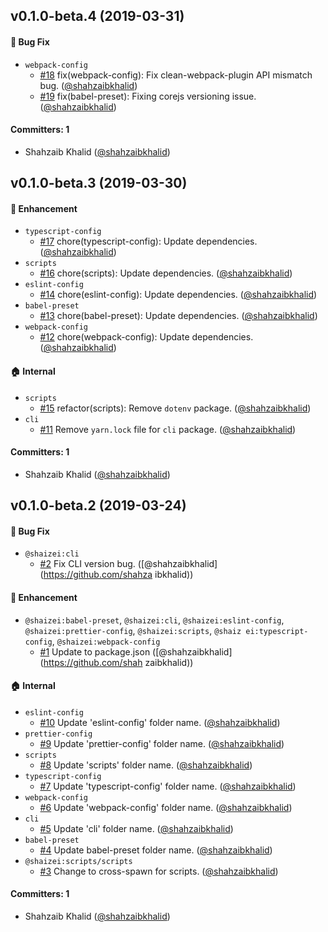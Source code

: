 ## v0.1.0-beta.4 (2019-03-31)

#### :bug: Bug Fix
* `webpack-config`
  * [#18](https://github.com/shahzaibkhalid/shaizei/pull/18) fix(webpack-config): Fix clean-webpack-plugin API mismatch bug. ([@shahzaibkhalid](https://github.com/shahzaibkhalid))
  * [#19](https://github.com/shahzaibkhalid/shaizei/pull/19) fix(babel-preset): Fixing corejs versioning issue. ([@shahzaibkhalid](https://github.com/shahzaibkhalid))

#### Committers: 1
- Shahzaib Khalid ([@shahzaibkhalid](https://github.com/shahzaibkhalid))

## v0.1.0-beta.3 (2019-03-30)

#### :nail_care: Enhancement
* `typescript-config`
  * [#17](https://github.com/shahzaibkhalid/shaizei/pull/17) chore(typescript-config): Update dependencies. ([@shahzaibkhalid](https://github.com/shahzaibkhalid))
* `scripts`
  * [#16](https://github.com/shahzaibkhalid/shaizei/pull/16) chore(scripts): Update dependencies. ([@shahzaibkhalid](https://github.com/shahzaibkhalid))
* `eslint-config`
  * [#14](https://github.com/shahzaibkhalid/shaizei/pull/14) chore(eslint-config): Update dependencies. ([@shahzaibkhalid](https://github.com/shahzaibkhalid))
* `babel-preset`
  * [#13](https://github.com/shahzaibkhalid/shaizei/pull/13) chore(babel-preset): Update dependencies. ([@shahzaibkhalid](https://github.com/shahzaibkhalid))
* `webpack-config`
  * [#12](https://github.com/shahzaibkhalid/shaizei/pull/12) chore(webpack-config): Update dependencies. ([@shahzaibkhalid](https://github.com/shahzaibkhalid))

#### :house: Internal
* `scripts`
  * [#15](https://github.com/shahzaibkhalid/shaizei/pull/15) refactor(scripts): Remove `dotenv` package. ([@shahzaibkhalid](https://github.com/shahzaibkhalid))
* `cli`
  * [#11](https://github.com/shahzaibkhalid/shaizei/pull/11) Remove `yarn.lock` file for `cli` package. ([@shahzaibkhalid](https://github.com/shahzaibkhalid))

#### Committers: 1
- Shahzaib Khalid ([@shahzaibkhalid](https://github.com/shahzaibkhalid))


## v0.1.0-beta.2 (2019-03-24)

#### :bug: Bug Fix
* `@shaizei:cli`
  * [#2](https://github.com/shahzaibkhalid/shaizei/pull/2) Fix CLI version bug. ([@shahzaibkhalid](https://github.com/shahza
ibkhalid))

#### :nail_care: Enhancement
* `@shaizei:babel-preset`, `@shaizei:cli`, `@shaizei:eslint-config`, `@shaizei:prettier-config`, `@shaizei:scripts`, `@shaiz
ei:typescript-config`, `@shaizei:webpack-config`
  * [#1](https://github.com/shahzaibkhalid/shaizei/pull/1) Update to package.json ([@shahzaibkhalid](https://github.com/shah
zaibkhalid))

#### :house: Internal
* `eslint-config`
  * [#10](https://github.com/shahzaibkhalid/shaizei/pull/10) Update 'eslint-config' folder name. ([@shahzaibkhalid](https://github.com/shahzaibkhalid))
* `prettier-config`
  * [#9](https://github.com/shahzaibkhalid/shaizei/pull/9) Update 'prettier-config' folder name. ([@shahzaibkhalid](https://github.com/shahzaibkhalid))
* `scripts`
  * [#8](https://github.com/shahzaibkhalid/shaizei/pull/8) Update 'scripts' folder name. ([@shahzaibkhalid](https://github.com/shahzaibkhalid))
* `typescript-config`
  * [#7](https://github.com/shahzaibkhalid/shaizei/pull/7) Update 'typescript-config' folder name. ([@shahzaibkhalid](https://github.com/shahzaibkhalid))
* `webpack-config`
  * [#6](https://github.com/shahzaibkhalid/shaizei/pull/6) Update 'webpack-config' folder name. ([@shahzaibkhalid](https://github.com/shahzaibkhalid))
* `cli`
  * [#5](https://github.com/shahzaibkhalid/shaizei/pull/5) Update 'cli' folder name. ([@shahzaibkhalid](https://github.com/shahzaibkhalid))
* `babel-preset`
  * [#4](https://github.com/shahzaibkhalid/shaizei/pull/4) Update babel-preset folder name. ([@shahzaibkhalid](https://github.com/shahzaibkhalid))
* `@shaizei:scripts/scripts`
  * [#3](https://github.com/shahzaibkhalid/shaizei/pull/3) Change to cross-spawn for scripts. ([@shahzaibkhalid](https://github.com/shahzaibkhalid))

#### Committers: 1
- Shahzaib Khalid ([@shahzaibkhalid](https://github.com/shahzaibkhalid))
